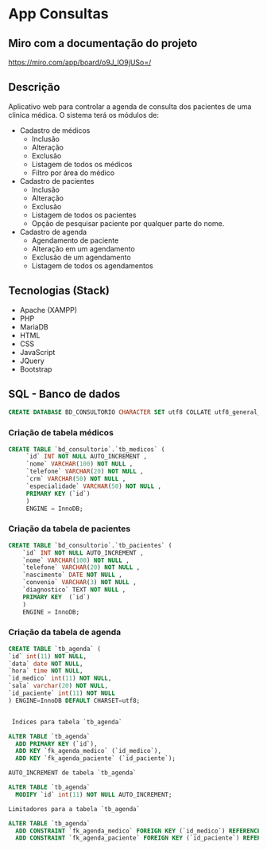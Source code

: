 # App Consultas

## Miro com a documentação do projeto
https://miro.com/app/board/o9J_lO9jUSo=/

## Descrição
Aplicativo web para controlar a agenda de consulta dos pacientes de uma clinica médica. O sistema terá os módulos de:
- Cadastro de médicos
    - Inclusão
    - Alteração
    - Exclusão
    - Listagem de todos os médicos
    - Filtro por área do médico
- Cadastro de pacientes
    - Inclusão
    - Alteração
    - Exclusão
    - Listagem de todos os pacientes
    - Opção de pesquisar paciente por qualquer parte do nome.
- Cadastro de agenda
    - Agendamento de paciente
    - Alteração em um agendamento
    - Exclusão de um agendamento 
    - Listagem de todos os agendamentos
## Tecnologias (Stack)
* Apache (XAMPP)
* PHP
* MariaDB
* HTML
* CSS
* JavaScript
* JQuery
* Bootstrap

## SQL - Banco de dados
```sql
CREATE DATABASE BD_CONSULTORIO CHARACTER SET utf8 COLLATE utf8_general_ci;
```

### Criação de tabela médicos

```sql
CREATE TABLE `bd_consultorio`.`tb_medicos` (
     `id` INT NOT NULL AUTO_INCREMENT , 
     `nome` VARCHAR(100) NOT NULL , 
     `telefone` VARCHAR(20) NOT NULL , 
     `crm` VARCHAR(50) NOT NULL , 
     `especialidade` VARCHAR(50) NOT NULL , 
     PRIMARY KEY (`id`)
     )
     ENGINE = InnoDB;
```
### Criação da tabela de pacientes

```sql
CREATE TABLE `bd_consultorio`.`tb_pacientes` ( 
    `id` INT NOT NULL AUTO_INCREMENT ,  
    `nome` VARCHAR(100) NOT NULL ,  
    `telefone` VARCHAR(20) NOT NULL ,  
    `nascimento` DATE NOT NULL ,  
    `convenio` VARCHAR(3) NOT NULL ,  
    `diagnostico` TEXT NOT NULL ,    
    PRIMARY KEY  (`id`)
    ) 
    ENGINE = InnoDB;

```

### Criação da tabela de agenda
```sql
CREATE TABLE `tb_agenda` (
`id` int(11) NOT NULL,
`data` date NOT NULL,
`hora` time NOT NULL,
`id_medico` int(11) NOT NULL,
`sala` varchar(20) NOT NULL,
`id_paciente` int(11) NOT NULL
) ENGINE=InnoDB DEFAULT CHARSET=utf8;


 Índices para tabela `tb_agenda`

ALTER TABLE `tb_agenda`
  ADD PRIMARY KEY (`id`),
  ADD KEY `fk_agenda_medico` (`id_medico`),
  ADD KEY `fk_agenda_paciente` (`id_paciente`);

AUTO_INCREMENT de tabela `tb_agenda`

ALTER TABLE `tb_agenda`
  MODIFY `id` int(11) NOT NULL AUTO_INCREMENT;

Limitadores para a tabela `tb_agenda`

ALTER TABLE `tb_agenda`
  ADD CONSTRAINT `fk_agenda_medico` FOREIGN KEY (`id_medico`) REFERENCES `tb_medicos` (`id`),
  ADD CONSTRAINT `fk_agenda_paciente` FOREIGN KEY (`id_paciente`) REFERENCES `tb_pacientes` (`id`);
```

